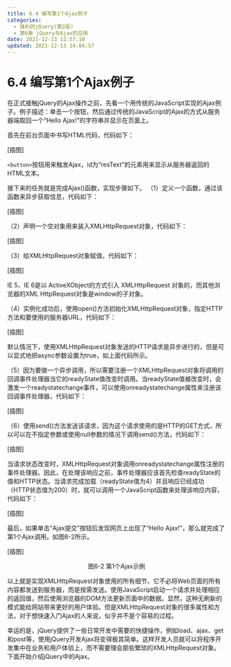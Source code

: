 ```yaml
---
title: 6.4 编写第1个Ajax例子
categories: 
  - 锋利的jQuery(第2版)
  - 第6章 jQuery与Ajax的应用
date: 2021-12-13 12:57:10
updated: 2021-12-13 14:04:57
---
```

# 6.4 编写第1个Ajax例子
在正式接触jQuery的Ajax操作之前，先看一个用传统的JavaScript实现的Ajax例子。例子描述：单击一个按钮，然后通过传统的JavaScript的Ajax的方式从服务器端取回一个“Hello Ajax!”的字符串并显示在页面上。

首先在前台页面中书写HTML代码，代码如下：

[插图]

`<button>`按钮用来触发Ajax，id为“resText”的元素用来显示从服务器返回的HTML文本。

接下来的任务就是完成Ajax()函数，实现步骤如下。
（1）定义一个函数，通过该函数来异步获取信息，代码如下：

[插图]

（2）声明一个空对象用来装入XMLHttpRequest对象，代码如下：

[插图]

（3）给XMLHttpRequest对象赋值，代码如下：

[插图]

IE 5、IE 6是以 ActiveXObject的方式引入 XMLHttpRequest 对象的，而其他浏览器的XML HttpRequest对象是window的子对象。

（4）实例化成功后，使用open()方法初始化XMLHttpRequest对象，指定HTTP方法和要使用的服务器URL，代码如下：

[插图]

默认情况下，使用XMLHttpRequest对象发送的HTTP请求是异步进行的，但是可以显式地把async参数设置为true，如上面代码所示。

（5）因为要做一个异步调用，所以需要注册一个XMLHttpRequest对象将调用的回调事件处理器当它的readyState值改变时调用。当readyState值被改变时，会激发一个readystatechange事件，可以使用onreadystatechange属性来注册该回调事件处理器，代码如下：

[插图]

（6）使用send()方法发送该请求，因为这个请求使用的是HTTP的GET方式，所以可以在不指定参数或使用null参数的情况下调用send()方法，代码如下：

[插图]

当请求状态改变时，XMLHttpRequest对象调用onreadystatechange属性注册的事件处理器。因此，在处理该响应之前，事件处理器应该首先检查readyState的值和HTTP状态。当请求完成加载（readyState值为4）并且响应已经成功（HTTP状态值为200）时，就可以调用一个JavaScript函数来处理该响应内容，代码如下：

[插图]

最后，如果单击“Ajax提交”按钮后发现网页上出现了“Hello Ajax!”，那么就完成了第1个Ajax调用。如图6-2所示。

[插图]

<center>图6-2 第1个Ajax示例</center>

以上就是实现XMLHttpRequest对象使用的所有细节，它不必将Web页面的所有内容都发送到服务器，而是按需发送。使用JavaScript启动一个请求并处理相应的返回值，然后使用浏览器的DOM方法更新页面中的数据。显然，这种无刷新的模式能给网站带来更好的用户体验。但是XMLHttpRequest对象的很多属性和方法，对于想快速入门Ajax的人来说，似乎并不是个容易的过程。

幸运的是，jQuery提供了一些日常开发中需要的快捷操作，例如load、ajax、get和post等，使用jQuery开发Ajax将变得极其简单。这样开发人员就可以将程序开发集中在业务和用户体验上，而不需要理会那些繁琐的XMLHttpRequest对象。下面开始介绍jQuery中的Ajax。

